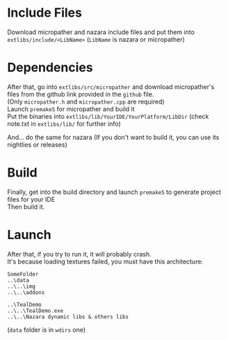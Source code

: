 # Include Files
Download micropather and nazara include files and put them into `extlibs/include/<LibName>` (`LibName` is nazara or micropather)  

# Dependencies
After that, go into `extlibs/src/micropather` and download micropather's files from the github link provided in the `github` file.  
(Only `micropather.h` and `micropather.cpp` are required)  
Launch `premake5` for micropather and build it  
Put the binaries into `extlibs/lib/YourIDE/YourPlatform/LibDir` (check note.txt in `extlibs/lib/` for further info)  

And... do the same for nazara (If you don't want to build it, you can use its nightlies or releases)  

# Build
Finally, get into the build directory and launch `premake5` to generate project files for your IDE  
Then build it.

# Launch
After that, if you try to run it, it will probably crash.  
It's because loading textures failed, you must have this architecture:  

```
SomeFolder
..\data
..\..\img
..\..\addons

..\TealDemo
..\..\TealDemo.exe
..\..\Nazara dynamic libs & others libs
```
(`data` folder is in `wdirs` one)
